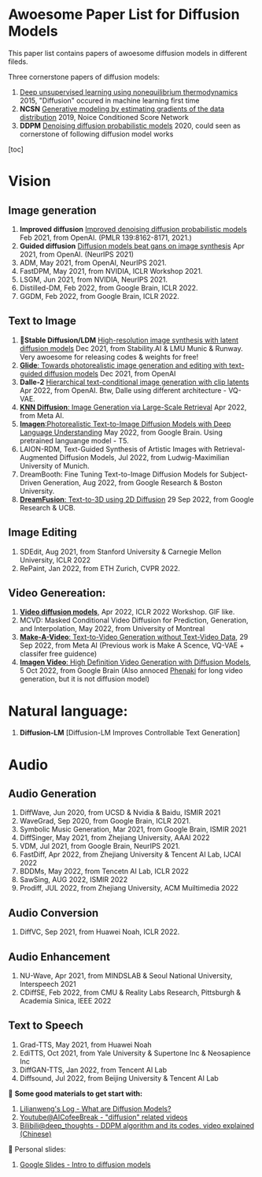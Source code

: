 # Awoesome Paper List for Diffusion Models
This paper list contains papers of awoesome diffusion models in different fileds.

Three cornerstone papers of diffusion models:
1. [Deep unsupervised learning using nonequilibrium thermodynamics](http://proceedings.mlr.press/v37/sohl-dickstein15.html) 2015, "Diffusion" occured in machine learning first time
2. **NCSN** [Generative modeling by estimating gradients of the data distribution](https://proceedings.neurips.cc/paper/2019/hash/3001ef257407d5a371a96dcd947c7d93-Abstract.html) 2019, Noice Conditioned Score Network
3. **DDPM** [Denoising diffusion probabilistic models](https://proceedings.neurips.cc/paper/2020/hash/4c5bcfec8584af0d967f1ab10179ca4b-Abstract.html) 2020, could seen as cornerstone of following diffusion model works

[toc]

# Vision
## Image generation
1. **Improved diffusion** [Improved denoising diffusion probabilistic models](https://proceedings.mlr.press/v139/nichol21a.html) Feb 2021, from OpenAI.  (PMLR 139:8162-8171, 2021.)
2. **Guided diffusion** [Diffusion models beat gans on image synthesis](https://proceedings.neurips.cc/paper/2021/hash/49ad23d1ec9fa4bd8d77d02681df5cfa-Abstract.html) Apr 2021, from OpenAI. (NeurIPS 2021)
3. ADM, May 2021, from OpenAI, NeurIPS 2021.
4. FastDPM, May 2021, from NVIDIA, ICLR Workshop 2021.
5. LSGM, Jun 2021, from NVIDIA, NeurIPS 2021.
6. Distilled-DM, Feb 2022, from Google Brain, ICLR 2022.
7. GGDM, Feb 2022, from Google Brain, ICLR 2022.

## Text to Image
1. 🌟**Stable Diffusion/LDM** [High-resolution image synthesis with latent diffusion models](https://openaccess.thecvf.com/content/CVPR2022/html/Rombach_High-Resolution_Image_Synthesis_With_Latent_Diffusion_Models_CVPR_2022_paper.html)  Dec 2021, from Stability.AI & LMU Munic & Runway. Very awoesome for releasing codes & weights for free!
2. [**Glide**: Towards photorealistic image generation and editing with text-guided diffusion models](https://arxiv.org/abs/2112.10741) Dec 2021, from OpenAI
3. **Dalle-2** [Hierarchical text-conditional image generation with clip latents](https://arxiv.org/abs/2204.06125) Apr 2022, from OpenAI. Btw, Dalle using different architecture -  VQ-VAE. 
4. [**KNN Diffusion**: Image Generation via Large-Scale Retrieval](https://arxiv.org/abs/2204.02849) Apr 2022, from Meta AI.
5. [**Imagen**:Photorealistic Text-to-Image Diffusion Models with Deep Language Understanding](https://arxiv.org/abs/2205.11487) May 2022,  from Google Brain. Using pretrained languange model - T5.
6. LAION-RDM, Text-Guided Synthesis of Artistic Images with Retrieval-Augmented Diffusion Models, Jul 2022, from Ludwig-Maximilian University of Munich.
7. DreamBooth: Fine Tuning Text-to-Image Diffusion Models for Subject-Driven Generation, Aug 2022, from Google Research & Boston University.
8. [**DreamFusion**: Text-to-3D using 2D Diffusion](https://arxiv.org/abs/2209.14988) 29 Sep 2022, from Google Research & UCB.

## Image Editing
1. SDEdit, Aug 2021, from Stanford University & Carnegie Mellon University, ICLR 2022
2. RePaint, Jan 2022, from ETH Zurich, CVPR 2022.

## Video Genereation: 
1. [**Video diffusion models**](https://arxiv.org/abs/2204.03458), Apr 2022, ICLR 2022 Workshop. GIF like.
2. MCVD: Masked Conditional Video Diffusion for Prediction, Generation, and Interpolation, May 2022, from University of Montreal
3. [**Make-A-Video**: Text-to-Video Generation without Text-Video Data](https://arxiv.org/abs/2209.14792), 29 Sep 2022, from Meta AI (Previous work is Make A Scence, VQ-VAE + classifer free guidence)
4. [**Imagen Video**: High Definition Video Generation with Diffusion Models](https://arxiv.org/abs/2210.02303), 5 Oct 2022, from Google Brain (Also annoced [Phenaki](https://arxiv.org/abs/2210.02399) for long video generation, but it is not diffusion model)

# Natural language:
1. **Diffusion-LM** [Diffusion-LM Improves Controllable Text Generation]

# Audio
## Audio Generation
1. DiffWave, Jun 2020, from UCSD & Nvidia & Baidu, ISMIR 2021
2. WaveGrad, Sep 2020, from Google Brain, ICLR 2021.
3. Symbolic Music Generation, Mar 2021, from Google Brain, ISMIR 2021
4. DiffSinger, May 2021, from Zhejiang University, AAAI 2022
5. VDM, Jul 2021, from Google Brain, NeurIPS 2021.
6. FastDiff, Apr 2022, from Zhejiang University & Tencent AI Lab, IJCAI 2022
7. BDDMs, May 2022, from Tencetn AI Lab, ICLR 2022
8. SawSing, AUG 2022, ISMIR 2022
9. Prodiff, JUL 2022, from Zhejiang University, ACM Muiltimedia 2022

## Audio Conversion
1. DiffVC, Sep 2021, from Huawei Noah, ICLR 2022.

## Audio Enhancement
1. NU-Wave, Apr 2021, from MINDSLAB & Seoul National University, Interspeech 2021
2. CDiffSE, Feb 2022, from CMU & Reality Labs Research, Pittsburgh & Academia Sinica, IEEE 2022

## Text to Speech
1. Grad-TTS, May 2021, from Huawei Noah
2. EdiTTS, Oct 2021, from Yale University & Supertone Inc & Neosapience Inc
3. DiffGAN-TTS, Jan 2022, from Tencent AI Lab
4. Diffsound, Jul 2022, from Beijing University & Tencent AI Lab



🦄 **Some good materials to get start with:**
1. [Lilianweng's Log - What are Diffusion Models?](https://lilianweng.github.io/posts/2021-07-11-diffusion-models)
2. [Youtube@AICofeeBreak - "diffusion" related videos](https://www.youtube.com/c/AICoffeeBreak/search?query=diffusion)
3. [Bilibili@deep_thoughts - DDPM algorithm and its codes, video explained (Chinese)](https://www.bilibili.com/video/BV1b541197HX/?spm_id_from=333.337.search-card.all.click&vd_source=12957bc7127f3a408af0ba8928de89b3)


👾 Personal slides:
1. [Google Slides - Intro to diffusion models](https://docs.google.com/presentation/d/e/2PACX-1vSBq6Mio9NvmAk8snqwxlcAUlVABrJYg8L5itf6AxK6k1MoFEYjXY2b-NVLyG2mu8Ae77p-GhhjLRFw/pub?start=false&loop=false&delayms=3000)
